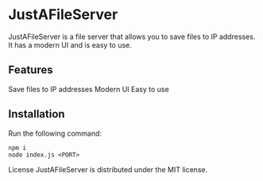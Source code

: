# JustAFileServer
JustAFileServer is a file server that allows you to save files to IP addresses. It has a modern UI and is easy to use.

## Features
Save files to IP addresses
Modern UI
Easy to use
## Installation
Run the following command:
```
npm i
node index.js <PORT>
```
License
JustAFileServer is distributed under the MIT license.